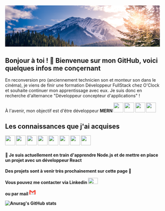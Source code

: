 ![Cover](https://github.com/RomanBeldent/RomanBeldent/blob/master/img/cover.jpg)

## Bonjour à toi ! 👋 Bienvenue sur mon GitHub, voici quelques infos me conçernant 

En reconversion pro (anciennement technicien son et monteur son dans le cinéma), je viens de finir une formation Développeur FullStack chez O'Clock et souhaite continuer mon apprentissage avec eux.
Je suis donc en recherche d'alternance "Développeur concepteur d'applications" !

À l'avenir, mon objectif est d'être développeur <strong>MERN <img height="32" width="32" src="https://cdn.simpleicons.org/mongodb" /> <img height="32" width="32" src="https://cdn.simpleicons.org/express/DA3940" /> <img height="32" width="32" src="https://cdn.simpleicons.org/react" /> <img height="32" width="32" src="https://cdn.simpleicons.org/node.js" />  

## Les connaissances que j'ai acquises

<img height="32" width="32" src="https://cdn.simpleicons.org/html5" /> <img height="32" width="32" src="https://cdn.simpleicons.org/css3" /> <img height="32" width="32" src="https://cdn.simpleicons.org/javascript" /> <img height="32" width="32" src="https://cdn.simpleicons.org/php" /> <img height="32" width="32" src="https://cdn.simpleicons.org/symfony/white" /> <img height="32" width="32" src="https://cdn.simpleicons.org/laravel" /> <img height="32" width="32" src="https://cdn.simpleicons.org/mariadb" /> <img height="32" width="32" src="https://cdn.simpleicons.org/github/white" /> 

 #### 🌱 Je suis actuellement en train d'apprendre Node.js et de mettre en place un projet avec un développeur React
 Des projets sont à venir très prochainement sur cette page 🙌

 Vous pouvez me contacter via Linkedin <a href="www.linkedin.com/in/romanbeldent"> <img height="20" width="32" src="https://cdn.simpleicons.org/linkedin" /></a>

ou par mail  <a href="mailto:romanbeldent@gmail.com"><img height="20" src="https://github.com/BasilDiouf/BasilDiouf/blob/main/gmail.png"></a>

![Anurag's GitHub stats](https://github-readme-stats.vercel.app/api?username=romanbeldent&show_icons=true&theme=merko)

